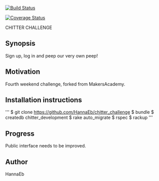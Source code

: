 [![Build Status](https://travis-ci.org/HannaEb/chitter-challenge.svg?branch=master)](https://travis-ci.org/HannaEb/chitter-challenge)

[![Coverage Status](https://coveralls.io/repos/github/HannaEb/chitter-challenge/badge.svg?branch=master)](https://coveralls.io/github/HannaEb/chitter-challenge?branch=master)

CHITTER CHALLENGE  

Synopsis
--------
Sign up, log in and peep our very own peep!


Motivation
----------
Fourth weekend challenge, forked from MakersAcademy.


Installation instructions
-------------------------
'''
$ git clone https://github.com/HannaEb/chitter_challenge
$ bundle
$ createdb chitter_development
$ rake auto_migrate
$ rspec
$ rackup
'''


Progress
--------
Public interface needs to be improved.


Author
------
HannaEb
